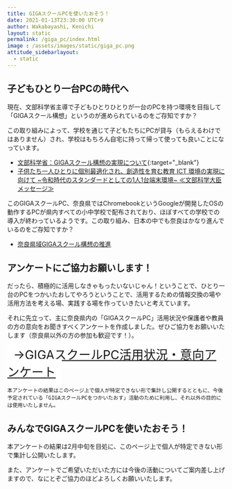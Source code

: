 ```yaml
---
title: GIGAスクールPCを使いたおそう！
date: 2021-01-13T23:30:00 UTC+9
author: Wakabayashi, Kenichi
layout: static
permalink: /giga_pc/index.html
image : /assets/images/static/giga_pc.png
attitude_sidebarlayout:
  - static
---
```

## 子どもひとり一台PCの時代へ
現在、文部科学省主導で子どもひとりひとりが一台のPCを持つ環境を目指して「GIGAスクール構想」というのが進められているのをご存知ですか？

この取り組みによって、学校を通じて子どもたちにPCが貸与（もらえるわけではありません）され、学校はもちろん自宅に持って帰って使っても良いことになっています。

- [文部科学省：GIGAスクール構想の実現について](https://www.mext.go.jp/a_menu/other/index_00001.htm){:target="_blank"}
- [子供たち一人ひとりに個別最適化され、創造性を育む教育 ICT 環境の実現に向けて ~令和時代のスタンダードとしての1人1台端末環境~ ≪文部科学大臣メッセージ≫](https://www.mext.go.jp/content/20191225-mxt_syoto01_000003278_03.pdf)

このGIGAスクールPC、奈良県ではChromebookというGoogleが開発したOSの動作するPCが県内すべての小中学校で配布されており、ほぼすべての学校での導入が終わっているようです。この取り組み、日本の中でも奈良はかなり進んでいるのをご存知ですか？

- [奈良県域GIGAスクール構想の推進](http://www.e-net.nara.jp/kenkyo/index.cfm/27,2191,109,html)

## アンケートにご協力お願いします！
だったら、積極的に活用しなきゃもったいないじゃん！ということで、ひとり一台のPCをつかいたおしてやろうということで、活用するための情報交換の場や活用方法を考える場、実践する場を作っていきたいと考えています。

それに先立って、主に奈良県内の「GIGAスクールPC」活用状況や保護者や教員の方の意向をお聞きすべくアンケートを作成しました。ぜひご協力をお願いいたします（奈良県以外の方の参加も歓迎です！）。

<a href="https://forms.gle/ErWzBFaJ2jyDYNNG7" target="_blank" style="font-size:2em; background-color:white; padding:0.5em; margin: 10px 0">→GIGAスクールPC活用状況・意向アンケート</a>

```
本アンケートの結果はこのページ上で個人が特定できない形で集計し公開するとともに、今後予定されている「GIGAスクールPCをつかいたおす」活動のために利用し、それ以外の目的には使用いたしません。
```

## みんなでGIGAスクールPCを使いたおそう！
本アンケートの結果は2月中旬を目処に、このページ上で個人が特定できない形で集計し公開いたします。

また、アンケートでご希望いただいた方には今後の活動についてご案内差し上げますので、なにとぞご協力のほどよろしくお願いいたします。